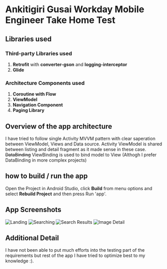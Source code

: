 
# Ankitigiri Gusai Workday Mobile Engineer Take Home Test


## Libraries used

### Third-party Libraries used

1. **Retrofit** with __converter-gson__ and __logging-interceptor__
2. **Glide**

### Architecture Components used

1. **Coroutine with Flow**
2. **ViewModel**
3. **Navigation Component**
4. **Paging Library**


## Overview of the app architecture

I have tried to follow single Activity MVVM pattern with clear saperation between ViewModel, Views and Data source.  Activity ViewModel is shared between listing and detail fragment as it made sense in these case. ~~DataBinding~~ ViewBinding is used to bind model to View (Althogh I prefer DataBinding in more complex projects)

## how to build / run the app

Open the Project in Android Studio, click **Build** from menu options and select **Rebuild Project** and then press Run 'app'.

## App Screenshots

![Landing](screenshots/ss-1.png)
![Searching](screenshots/ss-2.png)
![Search Results](screenshots/ss-3.png)
![Image Detail](screenshots/ss-4.png)

## Additional Detail
I have not been able to put much efforts into the testing part of the requirements but rest of the app I have tried to optimize best to my knowledge :). 
